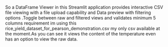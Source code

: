So a DataFrame Viewer in this Streamlit application provides interactive CSV file viewing with a file upload capability
and Data preview with filtering options .Toggle between raw and filtered views and validates minimum 5 columns requirement
im using this rice_yield_dataset_for_pearson_demonstration.csv my only csv available at the moment.As you can see it views
the content of the temperature even has an option to view the raw data.



